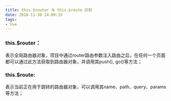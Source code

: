 ```yaml
---
title: this.$router 与 this.$route 区别
date: 2018-11-30 14:09:33
tags:
- Vue
---
```



### this.$router：
表示全局路由器对象，项目中通过router路由参数注入路由之后，在任何一个页面都可以通过此方法获取到路由器对象，并调用其push(), go()等方法；


### this.$route:
表示当前正在用于跳转的路由器对象，可以调用其name、path、query、params等方法；